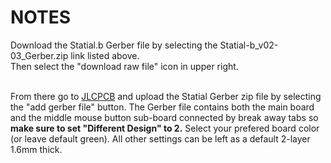 # NOTES
Download the Statial.b Gerber file by selecting the Statial-b_v02-03_Gerber.zip link listed above.<br/>
Then select the "download raw file" icon in upper right.<br/><br/>

From there go to [JLCPCB](https://jlcpcb.com/?from=PyottDesign) and upload the Statial Gerber zip file by selecting the "add gerber file" button. The Gerber file contains both the main board and the middle mouse button sub-board connected by break away tabs so **make sure to set "Different Design" to 2.** Select your prefered board color (or leave default green). All other settings can be left as a default 2-layer 1.6mm thick.